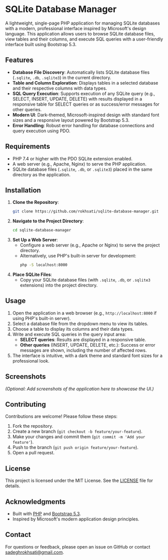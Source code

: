 # SQLite Database Manager

A lightweight, single-page PHP application for managing SQLite databases with a modern, professional interface inspired by Microsoft's design language. This application allows users to browse SQLite database files, view tables and their columns, and execute SQL queries with a user-friendly interface built using Bootstrap 5.3.

## Features
- **Database File Discovery**: Automatically lists SQLite database files (`.sqlite`, `.db`, `.sqlite3`) in the current directory.
- **Table and Column Exploration**: Displays tables in a selected database and their respective columns with data types.
- **SQL Query Execution**: Supports execution of any SQLite query (e.g., SELECT, INSERT, UPDATE, DELETE) with results displayed in a responsive table for SELECT queries or as success/error messages for other queries.
- **Modern UI**: Dark-themed, Microsoft-inspired design with standard font sizes and a responsive layout powered by Bootstrap 5.3.
- **Error Handling**: Robust error handling for database connections and query execution using PDO.

## Requirements
- PHP 7.4 or higher with the PDO SQLite extension enabled.
- A web server (e.g., Apache, Nginx) to serve the PHP application.
- SQLite database files (`.sqlite`, `.db`, or `.sqlite3`) placed in the same directory as the application.

## Installation
1. **Clone the Repository**:
   ```bash
   git clone https://github.com/rokhsati/sqlite-database-manager.git
   ```
2. **Navigate to the Project Directory**:
   ```bash
   cd sqlite-database-manager
   ```
3. **Set Up a Web Server**:
   - Configure a web server (e.g., Apache or Nginx) to serve the project directory.
   - Alternatively, use PHP's built-in server for development:
     ```bash
     php -S localhost:8000
     ```
4. **Place SQLite Files**:
   - Copy your SQLite database files (with `.sqlite`, `.db`, or `.sqlite3` extensions) into the project directory.

## Usage
1. Open the application in a web browser (e.g., `http://localhost:8000` if using PHP's built-in server).
2. Select a database file from the dropdown menu to view its tables.
3. Choose a table to display its columns and their data types.
4. Write and execute SQL queries in the query input area:
   - **SELECT queries**: Results are displayed in a responsive table.
   - **Other queries** (INSERT, UPDATE, DELETE, etc.): Success or error messages are shown, including the number of affected rows.
5. The interface is intuitive, with a dark theme and standard font sizes for a professional look.

## Screenshots
*(Optional: Add screenshots of the application here to showcase the UI.)*

## Contributing
Contributions are welcome! Please follow these steps:
1. Fork the repository.
2. Create a new branch (`git checkout -b feature/your-feature`).
3. Make your changes and commit them (`git commit -m 'Add your feature'`).
4. Push to the branch (`git push origin feature/your-feature`).
5. Open a pull request.

## License
This project is licensed under the MIT License. See the [LICENSE](LICENSE) file for details.

## Acknowledgments
- Built with [PHP](https://www.php.net/) and [Bootstrap 5.3](https://getbootstrap.com/).
- Inspired by Microsoft's modern application design principles.

## Contact
For questions or feedback, please open an issue on GitHub or contact [sadeghrokhsati@gmail.com](mailto:sadeghrokhsati@gmail.com).